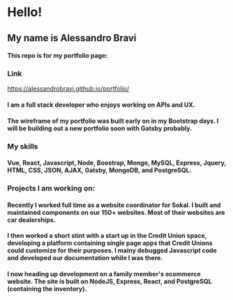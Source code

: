 # Hello!

## My name is Alessandro Bravi

#### This repo is for my portfolio page:  

### Link
https://alessandrobravi.github.io/portfolio/

#### I am a full stack developer who enjoys working on APIs and UX. 

#### The wireframe of my portfolio was built early on in my Bootstrap days. I will be building out a new portfolio soon with Gatsby probably. 

### My skills

#### Vue, React, Javascript, Node, Boostrap, Mongo, MySQL, Express, Jquery, HTML, CSS, JSON, AJAX, Gatsby, MongoDB, and PostgreSQL.


### Projects I am working on: 

#### Recently I worked full time as a website coordinator for Sokal. I built and maintained components on our 150+ websites. Most of their websites are car dealerships. 
#### I then worked a short stint with a start up in the Credit Union space, developing a platform containing single page apps that Credit Unions could customize for their purposes. I mainy debugged Javascript code and developed our documentation while I was there.
#### I now heading up development on a family member's ecommerce website. The site is built on NodeJS, Express, React, and PostgreSQL (containing the inventory).




